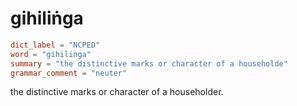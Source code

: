 # gihiliṅga

``` toml
dict_label = "NCPED"
word = "gihiliṅga"
summary = "the distinctive marks or character of a householde"
grammar_comment = "neuter"
```

the distinctive marks or character of a householder.

